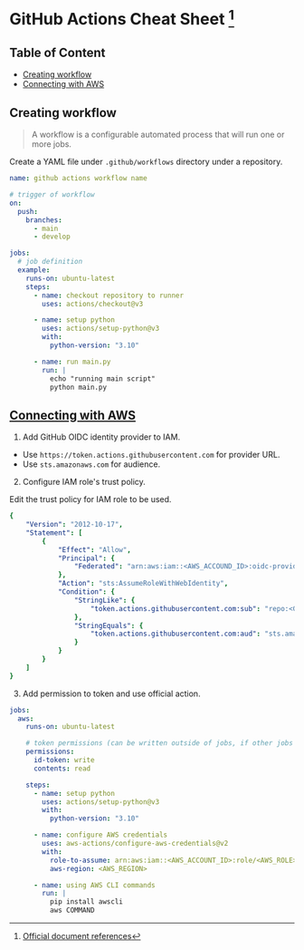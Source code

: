 # GitHub Actions Cheat Sheet [^document] <!-- omit in toc -->
[^document]: [Official document references](https://docs.github.com/en/actions)

## Table of Content <!-- omit in toc -->
- [Creating workflow](#creating-workflow)
- [Connecting with AWS](#connecting-with-aws)


## Creating workflow
> A workflow is a configurable automated process that will run one or more jobs.

Create a YAML file under `.github/workflows` directory under a repository.

```yaml
name: github actions workflow name

# trigger of workflow
on:
  push:
    branches:
      - main
      - develop

jobs:
  # job definition
  example:
    runs-on: ubuntu-latest
    steps:
      - name: checkout repository to runner
        uses: actions/checkout@v3

      - name: setup python
        uses: actions/setup-python@v3
        with:
          python-version: "3.10"

      - name: run main.py
        run: |
          echo "running main script"
          python main.py
```


## [Connecting with AWS](https://docs.github.com/en/actions/deployment/security-hardening-your-deployments/configuring-openid-connect-in-amazon-web-services)
1. Add GitHub OIDC identity provider to IAM.
- Use `https://token.actions.githubusercontent.com` for provider URL.
- Use `sts.amazonaws.com` for audience.

2. Configure IAM role's trust policy.

Edit the trust policy for IAM role to be used.
```yaml
{
    "Version": "2012-10-17",
    "Statement": [
        {
            "Effect": "Allow",
            "Principal": {
                "Federated": "arn:aws:iam::<AWS_ACCOUND_ID>:oidc-provider/token.actions.githubusercontent.com"
            },
            "Action": "sts:AssumeRoleWithWebIdentity",
            "Condition": {
                "StringLike": {
                    "token.actions.githubusercontent.com:sub": "repo:<GITHUB_ORGANIZATION>/<GITHUB_REPOSITORY>:*"
                },
                "StringEquals": {
                    "token.actions.githubusercontent.com:aud": "sts.amazonaws.com"
                }
            }
        }
    ]
}
```

3. Add permission to token and use official action.
```yaml
jobs:
  aws:
    runs-on: ubuntu-latest

    # token permissions (can be written outside of jobs, if other jobs uses AWS as well)
    permissions:
      id-token: write
      contents: read

    steps:
      - name: setup python
        uses: actions/setup-python@v3
        with:
          python-version: "3.10"

      - name: configure AWS credentials
        uses: aws-actions/configure-aws-credentials@v2
        with:
          role-to-assume: arn:aws:iam::<AWS_ACCOUNT_ID>:role/<AWS_ROLE>
          aws-region: <AWS_REGION>

      - name: using AWS CLI commands
        run: |
          pip install awscli
          aws COMMAND
```
